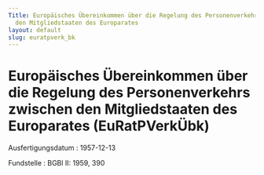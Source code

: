 ```yaml
---
Title: Europäisches Übereinkommen über die Regelung des Personenverkehrs zwischen
  den Mitgliedstaaten des Europarates
layout: default
slug: euratpverk_bk
---
```


# Europäisches Übereinkommen über die Regelung des Personenverkehrs zwischen den Mitgliedstaaten des Europarates (EuRatPVerkÜbk)

Ausfertigungsdatum
:   1957-12-13

Fundstelle
:   BGBl II: 1959, 390

